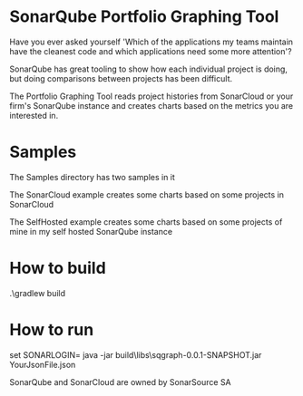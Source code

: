 # SonarQube Portfolio Graphing Tool

Have you ever asked yourself 'Which of the applications my teams maintain have the cleanest code and which applications need some more attention'?

SonarQube has great tooling to show how each individual project is doing, but doing comparisons between projects has been difficult.

The Portfolio Graphing Tool reads project histories from SonarCloud or your firm's SonarQube instance and creates charts based on the metrics you are interested in.

# Samples

The Samples directory has two samples in it

The SonarCloud example creates some charts based on some projects in SonarCloud

The SelfHosted example creates some charts based on some projects of mine in my self hosted SonarQube instance

# How to build

.\gradlew build

# How to run 

set SONARLOGIN=<your user token>
java -jar build\libs\sqgraph-0.0.1-SNAPSHOT.jar YourJsonFile.json




SonarQube and SonarCloud are owned by SonarSource SA
